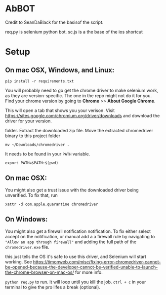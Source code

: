 # AbBOT
Credit to SeanDaBlack for the basisof the script.

req.py is selenium python bot.
sc.js is a the base of the ios shortcut

# Setup

## On mac OSX, Windows, and Linux:

`pip install -r requirements.txt`

You will probably need to go get the chrome driver to make selenium work, as they are version-specific. The one in the repo might not do it for you. Find your chrome version by going to **Chrome** >> **About Google Chrome**. 

This will open a tab that shows you your verison. Visit https://sites.google.com/chromium.org/driver/downloads and download the driver for your version.

folder. Extract the downloaded zip file. Move the extracted chromedriver binary to this project folder

`mv ~/Downloads/chromedriver .`

It needs to be found in your `PATH` variable.

`export PATH=$PATH:$(pwd)`

## On mac OSX:
You might also get a trust issue with the downloaded driver being unverified. To fix that, run 

`xattr -d com.apple.quarantine chromedriver`

## On Windows:
You might also get a firewall notification notification. To fix either select accept on the notification, or manual add a a firewall rule by navigating to `"Allow an app through firewall"` and adding the full path of the `chromedriver.exe` file.

this just tells the OS it's safe to use this driver, and Selenium will start working. See https://timonweb.com/misc/fixing-error-chromedriver-cannot-be-opened-because-the-developer-cannot-be-verified-unable-to-launch-the-chrome-browser-on-mac-os/ for more info.


`python req.py` to run. It will loop until you kill the job. `ctrl + c` in your terminal to give the pro lifes a break (optional).
